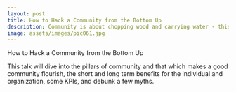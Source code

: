 ```yaml
---
layout: post
title: How to Hack a Community from the Bottom Up
description: Community is about chopping wood and carrying water - this talk will teach you the fundamentals of bringing people together
image: assets/images/pic061.jpg
---
```


How to Hack a Community from the Bottom Up

This talk will dive into the pillars of community and that which makes a good community flourish, the short and long term benefits for the individual and organization, some KPIs, and debunk a few myths.
